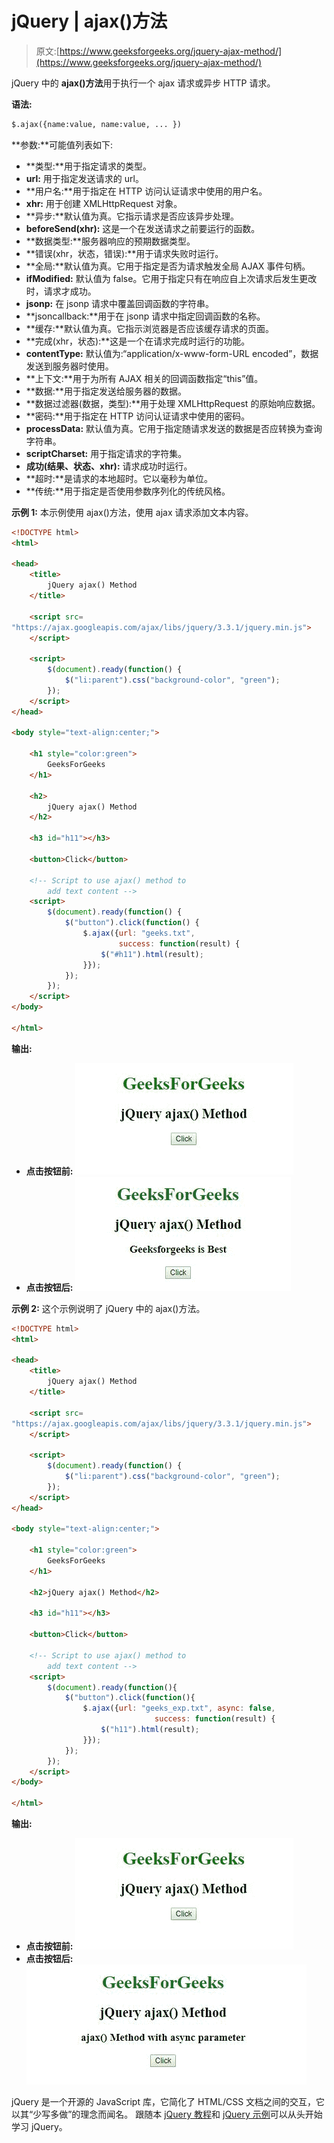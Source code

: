 # jQuery | ajax()方法

> 原文:[https://www.geeksforgeeks.org/jquery-ajax-method/](https://www.geeksforgeeks.org/jquery-ajax-method/)

jQuery 中的 **ajax()方法**用于执行一个 ajax 请求或异步 HTTP 请求。

**语法:**

```html
$.ajax({name:value, name:value, ... })
```

**参数:**可能值列表如下:

*   **类型:**用于指定请求的类型。
*   **url:** 用于指定发送请求的 url。
*   **用户名:**用于指定在 HTTP 访问认证请求中使用的用户名。
*   **xhr:** 用于创建 XMLHttpRequest 对象。
*   **异步:**默认值为真。它指示请求是否应该异步处理。
*   **beforeSend(xhr):** 这是一个在发送请求之前要运行的函数。
*   **数据类型:**服务器响应的预期数据类型。
*   **错误(xhr，状态，错误):**用于请求失败时运行。
*   **全局:**默认值为真。它用于指定是否为请求触发全局 AJAX 事件句柄。
*   **ifModified:** 默认值为 false。它用于指定只有在响应自上次请求后发生更改时，请求才成功。
*   **jsonp:** 在 jsonp 请求中覆盖回调函数的字符串。
*   **jsoncallback:**用于在 jsonp 请求中指定回调函数的名称。
*   **缓存:**默认值为真。它指示浏览器是否应该缓存请求的页面。
*   **完成(xhr，状态):**这是一个在请求完成时运行的功能。
*   **contentType:** 默认值为:“application/x-www-form-URL encoded”，数据发送到服务器时使用。
*   **上下文:**用于为所有 AJAX 相关的回调函数指定“this”值。
*   **数据:**用于指定发送给服务器的数据。
*   **数据过滤器(数据，类型):**用于处理 XMLHttpRequest 的原始响应数据。
*   **密码:**用于指定在 HTTP 访问认证请求中使用的密码。
*   **processData:** 默认值为真。它用于指定随请求发送的数据是否应转换为查询字符串。
*   **scriptCharset:** 用于指定请求的字符集。
*   **成功(结果、状态、xhr):** 请求成功时运行。
*   **超时:**是请求的本地超时。它以毫秒为单位。
*   **传统:**用于指定是否使用参数序列化的传统风格。

**示例 1:** 本示例使用 ajax()方法，使用 ajax 请求添加文本内容。

```html
<!DOCTYPE html>
<html>

<head> 
    <title>
        jQuery ajax() Method
    </title>

    <script src=
"https://ajax.googleapis.com/ajax/libs/jquery/3.3.1/jquery.min.js">
    </script>

    <script>
        $(document).ready(function() {
            $("li:parent").css("background-color", "green");
        });
    </script>
</head> 

<body style="text-align:center;">

    <h1 style="color:green">
        GeeksForGeeks
    </h1>

    <h2>
        jQuery ajax() Method
    </h2>

    <h3 id="h11"></h3>

    <button>Click</button>

    <!-- Script to use ajax() method to
        add text content -->
    <script>
        $(document).ready(function() {
            $("button").click(function() {
                $.ajax({url: "geeks.txt", 
                        success: function(result) {
                    $("#h11").html(result);
                }});
            });
        });
    </script>
</body>

</html>
```

**输出:**

*   **点击按钮前:**
    ![](img/c3a80b60cb7853f7f979b4b944293ee6.png)
*   **点击按钮后:**
    ![](img/949dd28773cda1f2ddf89c0486e26c1b.png)

**示例 2:** 这个示例说明了 jQuery 中的 ajax()方法。

```html
<!DOCTYPE html>
<html>

<head> 
    <title>
        jQuery ajax() Method
    </title>

    <script src=
"https://ajax.googleapis.com/ajax/libs/jquery/3.3.1/jquery.min.js">
    </script>

    <script>
        $(document).ready(function() {
            $("li:parent").css("background-color", "green");
        });
    </script>
</head> 

<body style="text-align:center;">

    <h1 style="color:green">
        GeeksForGeeks
    </h1>

    <h2>jQuery ajax() Method</h2>

    <h3 id="h11"></h3>

    <button>Click</button>

    <!-- Script to use ajax() method to
        add text content -->
    <script>
        $(document).ready(function(){
            $("button").click(function(){
                $.ajax({url: "geeks_exp.txt", async: false,
                                success: function(result) {
                    $("h11").html(result);
                }});
            });
        });
    </script>
</body>

</html>
```

**输出:**

*   **点击按钮前:**
    ![](img/c3a80b60cb7853f7f979b4b944293ee6.png)
*   **点击按钮后:**
    ![](img/2651f137b4f38b433cbc73306cb17570.png)

jQuery 是一个开源的 JavaScript 库，它简化了 HTML/CSS 文档之间的交互，它以其“少写多做”的理念而闻名。
跟随本 [jQuery 教程](https://www.geeksforgeeks.org/jquery-tutorials/)和 [jQuery 示例](https://www.geeksforgeeks.org/jquery-examples/)可以从头开始学习 jQuery。
